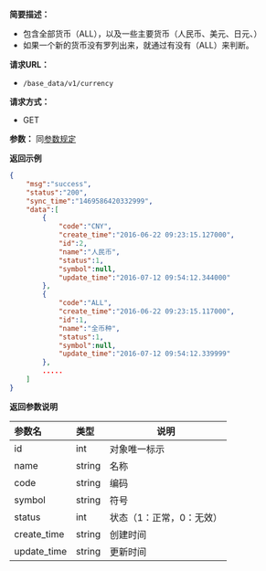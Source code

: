 **简要描述：**

- 包含全部货币（ALL），以及一些主要货币（人民币、美元、日元、）
- 如果一个新的货币没有罗列出来，就通过有没有（ALL）来判断。

**请求URL：**
- `/base_data/v1/currency`

**请求方式：**
- GET

**参数：**
同[参数规定](http://doc.liexiong.cc/#/%E6%8E%A5%E5%8F%A3%E8%A7%84%E5%88%99/%E5%8F%82%E6%95%B0%E8%A7%84%E5%AE%9A)

 **返回示例**

```json
{
    "msg":"success",
    "status":"200",
    "sync_time":"1469586420332999",
    "data":[
        {
            "code":"CNY",
            "create_time":"2016-06-22 09:23:15.127000",
            "id":2,
            "name":"人民币",
            "status":1,
            "symbol":null,
            "update_time":"2016-07-12 09:54:12.344000"
        },
        {
            "code":"ALL",
            "create_time":"2016-06-22 09:23:15.117000",
            "id":1,
            "name":"全币种",
            "status":1,
            "symbol":null,
            "update_time":"2016-07-12 09:54:12.339999"
        },
        .....
    ]
}
```

 **返回参数说明** 

|参数名|类型|说明|
|:-----  |:-----|-----  |
|id |int   |对象唯一标示  |
|name |string   |名称  |
|code |string   |编码  |
|symbol |string   |符号  |
|status|int|状态（1：正常，0：无效）|
|create_time|string|创建时间|
|update_time|string|更新时间|
